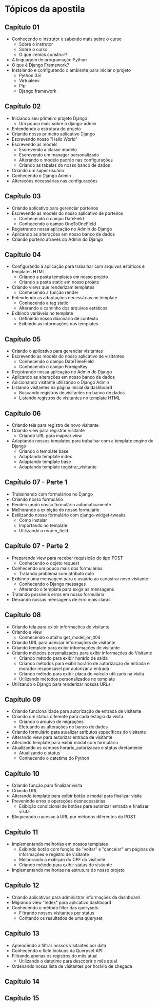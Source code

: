 # Tópicos da apostila

## Capítulo 01

* Conhecendo o instrutor e sabendo mais sobre o curso
  * Sobre o instrutor
  * Sobre o curso
  * O que iremos construir?
* A linguagem de programação Python
* O que é Django Framework?
* Instalando e configurando o ambiente para iniciar o projeto
  * Python 3.8
  * Virtualenv
  * Pip
  * Django framework

## Capítulo 02

* Iniciando seu primeiro projeto Django
  * Um pouco mais sobre o django-admin
* Entendendo a estrutura do projeto
* Criando nosso primeiro aplicativo Django
* Escrevendo nosso "Hello World"
* Escrevendo as models
  * Escrevendo a classe modelo
  * Escrevendo um manager personalizado
  * Alterando o modelo padrão nas configurações
  * Criando as tabelas do nosso banco de dados
* Criando um super usuário
* Conhecendo o Django Admin
* Alterações necessárias nas configurações



## Capítulo 03

* Criando aplicativo para gerenciar porteiros
* Escrevendo as models do nosso aplicativo de porteiros
  * Conhecendo o campo DateField
  * Conhecendo o campo OneToOneField
* Registrando nossa aplicação no Admin do Django
* Aplicando as alterações em nosso banco de dados
* Criando porteiro através do Admin do Django

## Capítulo 04

* Configurando a aplicação para trabalhar com arquivos estáticos e templates HTML
  * Criando a pasta templates em nosso projeto
  * Criando a pasta static em nosso projeto
* Criando views que renderizam templates
  * Conhecendo a função render
* Entendendo as adaptações necessárias no template
  * Conhecendo a tag static
  * Alterando o caminho dos arquivos estáticos
* Exibindo variáveis no template
  * Definindo nosso dicionário de contexto
  * Exibindo as informações nos templates

## Capítulo 05

* Criando o aplicativo para gerenciar visitantes
* Escrevendo as models do nosso aplicativo de visitantes
  * Conhecendo o campo DateTimeField
  * Conhecendo o campo ForeignKey
* Registrando nossa aplicação no Admin do Django
* Aplicando as alterações em nosso banco de dados
* Adicionando visitante utilizando o Django Admin
* Listando visitantes na página inicial da dashboard
  * Buscando registros de visitantes no banco de dados
  * Listando registros de visitantes no template HTML

## Capítulo 06

* Criando tela para registro de novo visitante
* Criando view para registrar visitante
  * Criando URL para mapear view
* Adaptando nossos templates para trabalhar com a template engine do Django
  * Criando o template base
  * Adaptando template index
  * Adaptando template base
  * Adaptando template registrar\_visitante

## Capítulo 07 - Parte 1

* Trabalhando com formulários no Django
* Criando nosso formulário
* Renderizando nosso formulário automaticamente
* Melhorando a exibição do nosso formulário
* Estilizando nosso formulário com django-widget-tweaks
  * Como instalar
  * Importando no template
  * Utilizando o render\_field

## Capítulo 07 - Parte 2

* Preparando view para receber requisição do tipo POST
  * Conhecendo o objeto request
* Conhecendo um pouco mais dos formulários
  * Tratando problema com atributo nulo
* Exibindo uma mensagem para o usuário ao cadastrar novo visitante
  * Conhecendo o Django messages
  * Alterando o template para exigir as mensagens
* Tratando possíveis erros em nosso formulário
* Deixando nossas mensagens de erro mais claras

## Capítulo 08

* Criando tela para exibir informações de visitante
* Criando a view
  * Conhecendo o atalho get\_model\_or\_404
* Criando URL para acessar informações de visitante
* Criando template para exibir informações de visitante
* Criando métodos personalizados para exibir informações do Visitante
  * Criando método para exibir horário de saída
  * Criando métodos para exibir horário de autorização de entrada e morador responsável por autorizar a entrada
  * Criando método para exibir placa do veículo utilizado na visita
  * Utilizando métodos personalizados no template
* Utilizando o Django para renderizar nossas URLs

## Capítulo 09

* Criando funcionalidade para autorização de entrada de visitante
* Criando um status diferente para cada estágio da visita
  * Criando o arquivo de migrações
  * Efetuando as alterações no banco de dados
* Criando formulário para atualizar atributos específicos do visitante
* Alterando view para autorizar entrada de visitante
* Alterando template para exibir modal com formulário
* Atualizando os campos horario\_autorizacao e status diretamente
  * Atualizando o status
  * Conhecendo o datetime do Python

## Capítulo 10

* Criando função para finalizar visita
* Criando URL
* Alterando template para exibir botão e modal para finalizar visita
* Prevenindo erros e operações desnecessárias
  * Exibição condicional de botões para autorizar entrada e finalizar visita
* Bloqueando o acesso à URL por métodos diferentes do POST

## Capítulo 11

* Implementando melhorias em nossos templates
  * Exibindo botão com função de "voltar" e "cancelar" em páginas de informações e registro de visitante
  * Melhorando a exibição do CPF do visitante
  * Criando método para exibir status do visitante
* Implementando melhorias na estrutura do nosso projeto

## Capítulo 12

* Criando aplicativos para administrar informações da dashboard
* Migrando view "index" para aplicativo dashboard
* Conhecendo o método filter das querysets
  * Filtrando nossos visitantes por status
  * Contando os resultados de uma queryset

## Capítulo 13

* Aprendendo a filtrar nossos visitantes por data
* Conhecendo o field lookups da Queryset API
* Filtrando apenas os registros do mês atual
  * Utilizando o datetime para descobrir o mês atual
* Ordenando nossa lista de visitantes por horário de chegada

## Capítulo 14

## Capítulo 15



